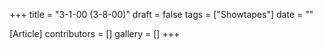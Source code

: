 +++
title = "3-1-00 (3-8-00)"
draft = false
tags = ["Showtapes"]
date = ""

[Article]
contributors = []
gallery = []
+++